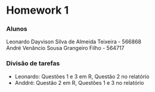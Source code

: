 # Homework 1 
### Alunos
Leonardo Dayvison Silva de Almeida Teixeira - 566868 \
André Venâncio Sousa Grangeiro Filho - 564717
### Divisão de tarefas
- Leonardo: Questões 1 e 3 em R, Questão 2 no relatório
- Anddré: Questão 2 em R, Questões 1 e 3 no relatório
